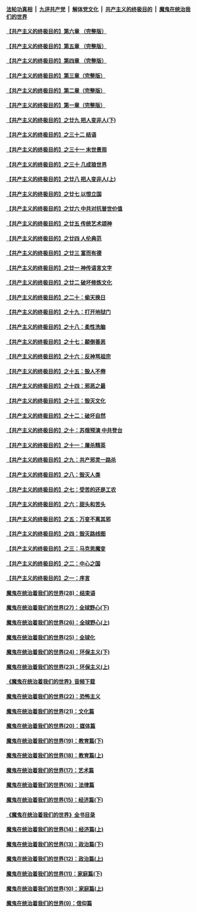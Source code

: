 ####  [法轮功真相](../../../../basic/blob/master/README.md?t=07030231) &nbsp;|&nbsp; [九评共产党](../../../../9ping.md/blob/master/README.md?t=07030231) &nbsp;|&nbsp; [解体党文化](../../../../jtdwh.md/blob/master/README.md?t=07030231)  &nbsp;|&nbsp; [共产主义的终极目的](../../../../gczydzjmd.md/blob/master/README.md?t=07030231) &nbsp;|&nbsp; [魔鬼在统治我们的世界](../../../../mgztzwmdsj.md/blob/master/README.md?t=07030231) 

#### [【共产主义的终极目的】第六章 （完整版）](../pages/nsc422/n11428913.md?t=07030231) 

#### [【共产主义的终极目的】第五章 （完整版）](../pages/nsc422/n11428912.md?t=07030231) 

#### [【共产主义的终极目的】第四章 （完整版）](../pages/nsc422/n11428907.md?t=07030231) 

#### [【共产主义的终极目的】第三章（完整版）](../pages/nsc422/n11428848.md?t=07030231) 

#### [【共产主义的终极目的】第二章（完整版）](../pages/nsc422/n11428831.md?t=07030231) 

#### [【共产主义的终极目的】第一章（完整版）](../pages/nsc422/n11417651.md?t=07030231) 

#### [【共产主义的终极目的】之廿九 把人变非人(下)](../pages/nsc422/n11344140.md?t=07030231) 

#### [【共产主义的终极目的】之三十二 结语](../pages/nsc422/n11360535.md?t=07030231) 

#### [【共产主义的终极目的】之三十一 末世景观](../pages/nsc422/n11351129.md?t=07030231) 

#### [【共产主义的终极目的】之三十 几成狼世界](../pages/nsc422/n11348280.md?t=07030231) 

#### [【共产主义的终极目的】之廿八 把人变非人(上)](../pages/nsc422/n11340492.md?t=07030231) 

#### [【共产主义的终极目的】之廿七 以恨立国](../pages/nsc422/n11336944.md?t=07030231) 

#### [【共产主义的终极目的】之廿六 中共对抗普世价值](../pages/nsc422/n11324785.md?t=07030231) 

#### [【共产主义的终极目的】之廿五 传统艺术颂神](../pages/nsc422/n11296396.md?t=07030231) 

#### [【共产主义的终极目的】之廿四 人伦典范](../pages/nsc422/n11296397.md?t=07030231) 

#### [【共产主义的终极目的】之廿三 富而有德](../pages/nsc422/n11283598.md?t=07030231) 

#### [【共产主义的终极目的】之廿一 神传语言文字](../pages/nsc422/n11263265.md?t=07030231) 

#### [【共产主义的终极目的】之廿二 破坏修炼文化](../pages/nsc422/n11245728.md?t=07030231) 

#### [【共产主义的终极目的】之二十：偷天换日](../pages/nsc422/n11238846.md?t=07030231) 

#### [【共产主义的终极目的】之十九：打开地狱门](../pages/nsc422/n11206376.md?t=07030231) 

#### [【共产主义的终极目的】之十八：柔性洗脑](../pages/nsc422/n11199994.md?t=07030231) 

#### [【共产主义的终极目的】之十七：颠倒善恶](../pages/nsc422/n11179782.md?t=07030231) 

#### [【共产主义的终极目的】之十六：反神骂祖宗](../pages/nsc422/n11166798.md?t=07030231) 

#### [【共产主义的终极目的】之十五：毁人不倦](../pages/nsc422/n11166792.md?t=07030231) 

#### [【共产主义的终极目的】之十四：邪恶之最](../pages/nsc422/n11150249.md?t=07030231) 

#### [【共产主义的终极目的】之十三：毁灭文化](../pages/nsc422/n11135227.md?t=07030231) 

#### [【共产主义的终极目的】之十二：破坏自然](../pages/nsc422/n11135214.md?t=07030231) 

#### [【共产主义的终极目的】之十：苏俄预演 中共登台](../pages/nsc422/n11118424.md?t=07030231) 

#### [【共产主义的终极目的】之十一：屠杀精英](../pages/nsc422/n11118442.md?t=07030231) 

#### [【共产主义的终极目的】之九：共产邪灵一路杀](../pages/nsc422/n11114139.md?t=07030231) 

#### [【共产主义的终极目的】之八：毁灭人类](../pages/nsc422/n11108503.md?t=07030231) 

#### [【共产主义的终极目的】之七：受苦的还是工农](../pages/nsc422/n11101809.md?t=07030231) 

#### [【共产主义的终极目的】之六：甜头和苦头](../pages/nsc422/n11096971.md?t=07030231) 

#### [【共产主义的终极目的】之五：万变不离其邪](../pages/nsc422/n11091285.md?t=07030231) 

#### [【共产主义的终极目的】之四：毁灭路线图](../pages/nsc422/n11086284.md?t=07030231) 

#### [【共产主义的终极目的】之三：马克思魔变](../pages/nsc422/n11061941.md?t=07030231) 

#### [【共产主义的终极目的】之二：中心之国](../pages/nsc422/n11047728.md?t=07030231) 

#### [【共产主义的终极目的】之一：序言](../pages/nsc422/n11086077.md?t=07030231) 

#### [魔鬼在统治着我们的世界(28)：结束语](../pages/nsc422/n10936246.md?t=07030231) 

#### [魔鬼在统治着我们的世界(27)：全球野心(下)](../pages/nsc422/n10928319.md?t=07030231) 

#### [魔鬼在统治着我们的世界(26)：全球野心(上)](../pages/nsc422/n10900318.md?t=07030231) 

#### [魔鬼在统治着我们的世界(25)：全球化](../pages/nsc422/n10788205.md?t=07030231) 

#### [魔鬼在统治着我们的世界(24)：环保主义(下)](../pages/nsc422/n10695307.md?t=07030231) 

#### [魔鬼在统治着我们的世界(23)：环保主义(上)](../pages/nsc422/n10688613.md?t=07030231) 

#### [《魔鬼在统治着我们的世界》音频下载](../pages/nsc422/n10635553.md?t=07030231) 

#### [魔鬼在统治着我们的世界(22)：恐怖主义](../pages/nsc422/n10614727.md?t=07030231) 

#### [魔鬼在统治着我们的世界(21)：文化篇](../pages/nsc422/n10597706.md?t=07030231) 

#### [魔鬼在统治着我们的世界(20)：媒体篇](../pages/nsc422/n10586579.md?t=07030231) 

#### [魔鬼在统治着我们的世界(19)：教育篇(下)](../pages/nsc422/n10564808.md?t=07030231) 

#### [魔鬼在统治着我们的世界(18)：教育篇(上)](../pages/nsc422/n10526970.md?t=07030231) 

#### [魔鬼在统治着我们的世界(17)：艺术篇](../pages/nsc422/n10499093.md?t=07030231) 

#### [魔鬼在统治着我们的世界(16)：法律篇](../pages/nsc422/n10485969.md?t=07030231) 

#### [魔鬼在统治着我们的世界(15)：经济篇(下)](../pages/nsc422/n10469975.md?t=07030231) 

#### [《魔鬼在统治着我们的世界》全书目录](../pages/nsc422/n10464261.md?t=07030231) 

#### [魔鬼在统治着我们的世界(14)：经济篇(上)](../pages/nsc422/n10457370.md?t=07030231) 

#### [魔鬼在统治着我们的世界(13)：政治篇(下)](../pages/nsc422/n10448270.md?t=07030231) 

#### [魔鬼在统治着我们的世界(12)：政治篇(上)](../pages/nsc422/n10444576.md?t=07030231) 

#### [魔鬼在统治着我们的世界(11)：家庭篇(下)](../pages/nsc422/n10440961.md?t=07030231) 

#### [魔鬼在统治着我们的世界(10)：家庭篇(上)](../pages/nsc422/n10435448.md?t=07030231) 

#### [魔鬼在统治着我们的世界(9)：信仰篇](../pages/nsc422/n10432159.md?t=07030231) 


